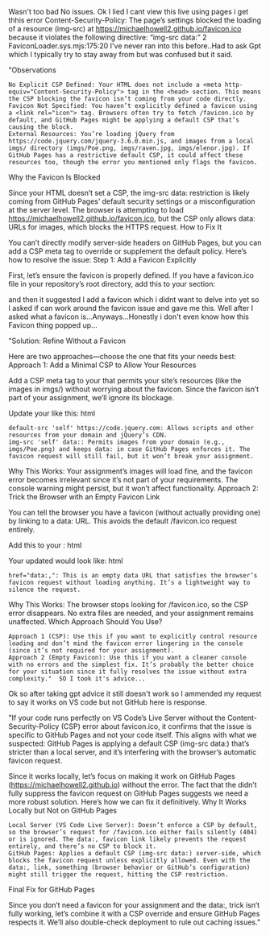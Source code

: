 Wasn't too bad No issues. Ok I lied I cant view this live using pages i get thhis error Content-Security-Policy: The page’s settings blocked the loading of a resource (img-src) at https://michaelhowell2.github.io/favicon.ico because it violates the following directive: “img-src data:” 2 FaviconLoader.sys.mjs:175:20 I've never ran into this before..Had to ask Gpt which I typically try to stay away from but was confused but it said.

"Observations

    No Explicit CSP Defined: Your HTML does not include a <meta http-equiv="Content-Security-Policy"> tag in the <head> section. This means the CSP blocking the favicon isn’t coming from your code directly.
    Favicon Not Specified: You haven’t explicitly defined a favicon using a <link rel="icon"> tag. Browsers often try to fetch /favicon.ico by default, and GitHub Pages might be applying a default CSP that’s causing the block.
    External Resources: You’re loading jQuery from https://code.jquery.com/jquery-3.6.0.min.js, and images from a local imgs/ directory (imgs/Poe.png, imgs/raven.jpg, imgs/elenor.jpg). If GitHub Pages has a restrictive default CSP, it could affect these resources too, though the error you mentioned only flags the favicon.

Why the Favicon Is Blocked

Since your HTML doesn’t set a CSP, the img-src data: restriction is likely coming from GitHub Pages’ default security settings or a misconfiguration at the server level. The browser is attempting to load https://michaelhowell2.github.io/favicon.ico, but the CSP only allows data: URLs for images, which blocks the HTTPS request.
How to Fix It

You can’t directly modify server-side headers on GitHub Pages, but you can add a CSP meta tag to override or supplement the default policy. Here’s how to resolve the issue:
Step 1: Add a Favicon Explicitly

First, let’s ensure the favicon is properly defined. If you have a favicon.ico file in your repository’s root directory, add this to your <head> section:
<link rel="icon" type="image/x-icon" href="/favicon.ico"> and then it suggested I add a favicon which i didnt want to delve into yet so I asked if can work around the favicon issue and gave me this. Well after I asked what a favicon is...Anyways...Honestly i don't even know how this Favicon thing popped up...

"Solution: Refine Without a Favicon

Here are two approaches—choose the one that fits your needs best:
Approach 1: Add a Minimal CSP to Allow Your Resources

Add a CSP meta tag to your <head> that permits your site’s resources (like the images in imgs/) without worrying about the favicon. Since the favicon isn’t part of your assignment, we’ll ignore its blockage.

Update your <head> like this:
html
<head>
    <meta charset="UTF-8">
    <meta name="viewport" content="width=device-width, initial-scale=1.0">
    <meta http-equiv="Content-Security-Policy" content="default-src 'self' https://code.jquery.com; img-src 'self' data:">
    <title>Having Fun with Poe and JQuery</title>
    <script src="https://code.jquery.com/jquery-3.6.0.min.js"></script>
    <style>
        /* Your existing styles */
    </style>
</head>

    default-src 'self' https://code.jquery.com: Allows scripts and other resources from your domain and jQuery’s CDN.
    img-src 'self' data:: Permits images from your domain (e.g., imgs/Poe.png) and keeps data: in case GitHub Pages enforces it. The favicon request will still fail, but it won’t break your assignment.

Why This Works: Your assignment’s images will load fine, and the favicon error becomes irrelevant since it’s not part of your requirements. The console warning might persist, but it won’t affect functionality.
Approach 2: Trick the Browser with an Empty Favicon Link

You can tell the browser you have a favicon (without actually providing one) by linking to a data: URL. This avoids the default /favicon.ico request entirely.

Add this to your <head>:
html
<link rel="icon" type="image/x-icon" href="data:,">

Your updated <head> would look like:
html
<head>
    <meta charset="UTF-8">
    <meta name="viewport" content="width=device-width, initial-scale=1.0">
    <title>Having Fun with Poe and JQuery</title>
    <script src="https://code.jquery.com/jquery-3.6.0.min.js"></script>
    <link rel="icon" type="image/x-icon" href="data:,">
    <style>
        /* Your existing styles */
    </style>
</head>

    href="data:,": This is an empty data URL that satisfies the browser’s favicon request without loading anything. It’s a lightweight way to silence the request.

Why This Works: The browser stops looking for /favicon.ico, so the CSP error disappears. No extra files are needed, and your assignment remains unaffected.
Which Approach Should You Use?

    Approach 1 (CSP): Use this if you want to explicitly control resource loading and don’t mind the favicon error lingering in the console (since it’s not required for your assignment).
    Approach 2 (Empty Favicon): Use this if you want a cleaner console with no errors and the simplest fix. It’s probably the better choice for your situation since it fully resolves the issue without extra complexity."  SO I took it's advice...
Ok so after taking gpt advice it still doesn't work so I ammended my request to say  it works on VS code but not GitHub here is response. 

"If your code runs perfectly on VS Code’s Live Server without the Content-Security-Policy (CSP) error about favicon.ico, it confirms that the issue is specific to GitHub Pages and not your code itself. This aligns with what we suspected: GitHub Pages is applying a default CSP (img-src data:) that’s stricter than a local server, and it’s interfering with the browser’s automatic favicon request.

Since it works locally, let’s focus on making it work on GitHub Pages (https://michaelhowell2.github.io) without the error. The fact that the <link rel="icon" type="image/x-icon" href="data:,"> didn’t fully suppress the favicon request on GitHub Pages suggests we need a more robust solution. Here’s how we can fix it definitively.
Why It Works Locally but Not on GitHub Pages

    Local Server (VS Code Live Server): Doesn’t enforce a CSP by default, so the browser’s request for /favicon.ico either fails silently (404) or is ignored. The data:, favicon link likely prevents the request entirely, and there’s no CSP to block it.
    GitHub Pages: Applies a default CSP (img-src data:) server-side, which blocks the favicon request unless explicitly allowed. Even with the data:, link, something (browser behavior or GitHub’s configuration) might still trigger the request, hitting the CSP restriction.

Final Fix for GitHub Pages

Since you don’t need a favicon for your assignment and the data:, trick isn’t fully working, let’s combine it with a CSP override and ensure GitHub Pages respects it. We’ll also double-check deployment to rule out caching issues."